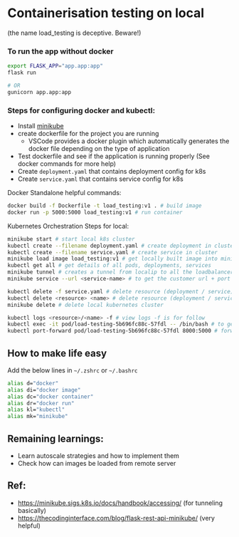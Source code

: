 # Containerisation testing on local

(the name load_testing is deceptive. Beware!)

### To run the app without docker
```sh
export FLASK_APP="app.app:app"
flask run

# OR
gunicorn app.app:app
```

### Steps for configuring docker and kubectl:
- Install [minikube](https://minikube.sigs.k8s.io/docs/start/)
- create dockerfile for the project you are running
  - VSCode provides a docker plugin which automatically generates the docker file depending on the type of application
- Test dockerfile and see if the application is running properly (See docker commands for more help)
- Create `deployment.yaml` that contains deployment config for k8s
- Create `service.yaml` that contains service config for k8s

Docker Standalone helpful commands:

```sh
docker build -f Dockerfile -t load_testing:v1 . # build image
docker run -p 5000:5000 load_testing:v1 # run container
```

Kubernetes Orchestration Steps for local:

```sh
minikube start # start local k8s cluster
kubectl create --filename deployment.yaml # create deployment in cluster
kubectl create --filename service.yaml # create service in cluster
minikube load image load_testing:v1 # get locally built image into minikube cluster
kubectl get all # get details of all pods, deployments, services
minikube tunnel # creates a tunnel from localip to all the loadbalancer services. Basically access the service from local
minikube service --url <service-name> # to get the customer url + port through which one can access the service

kubectl delete -f service.yaml # delete resource (deployment / service)
kubectl delete <resource> <name> # delete resource (deployment / service)
minikube delete # delete local kubernetes cluster

kubectl logs <resource>/<name> -f # view logs -f is for follow
kubectl exec -it pod/load-testing-5b696fc88c-57fdl -- /bin/bash # to get in a shell of a particular pod
kubectl port-forward pod/load-testing-5b696fc88c-57fdl 8000:5000 # forwarding port for a particular pod from local to pod. This is used for testing whether pod APIs are working fine
```

## How to make life easy
Add the below lines in `~/.zshrc` or `~/.bashrc`
```sh
alias d="docker"
alias di="docker image"
alias dc="docker container"
alias dr="docker run"
alias kl="kubectl"
alias mk="minikube"
```

## Remaining learnings:
- Learn autoscale strategies and how to implement them
- Check how can images be loaded from remote server


## Ref:
- https://minikube.sigs.k8s.io/docs/handbook/accessing/ (for tunneling basically)
- https://thecodinginterface.com/blog/flask-rest-api-minikube/ (very helpful)

